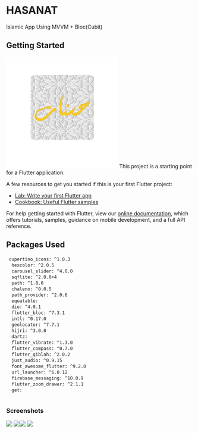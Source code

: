 # HASANAT

Islamic App Using MVVM + Bloc(Cubit)

## Getting Started
<img src="screenshot/Logo.png" height="300em" />
This project is a starting point for a Flutter application.

A few resources to get you started if this is your first Flutter project:

- [Lab: Write your first Flutter app](https://flutter.dev/docs/get-started/codelab)
- [Cookbook: Useful Flutter samples](https://flutter.dev/docs/cookbook)

For help getting started with Flutter, view our
[online documentation](https://flutter.dev/docs), which offers tutorials,
samples, guidance on mobile development, and a full API reference.

## Packages Used
```
 cupertino_icons: ^1.0.3
  hexcolor: ^2.0.5
  carousel_slider: ^4.0.0
  sqflite: ^2.0.0+4
  path: ^1.8.0
  chaleno: ^0.0.5
  path_provider: ^2.0.6
  equatable:
  dio: ^4.0.1
  flutter_bloc: ^7.3.1
  intl: ^0.17.0
  geolocator: ^7.7.1
  hijri: ^3.0.0
  dartz:
  flutter_vibrate: ^1.3.0
  flutter_compass: ^0.7.0
  flutter_qiblah: ^2.0.2
  just_audio: ^0.9.15
  font_awesome_flutter: ^9.2.0
  url_launcher: ^6.0.12
  firebase_messaging: ^10.0.9
  flutter_zoom_drawer: ^2.1.1
  get:
 
````
### Screenshots

<img src="screenshot/s1.PNG" height="300em" /> <img src="screenshot/s2.PNG" height="300em" /><img src="screenshot/s3.PNG" height="300em" />
  <img src="screenshot/s4.PNG" height="300em" /> 
